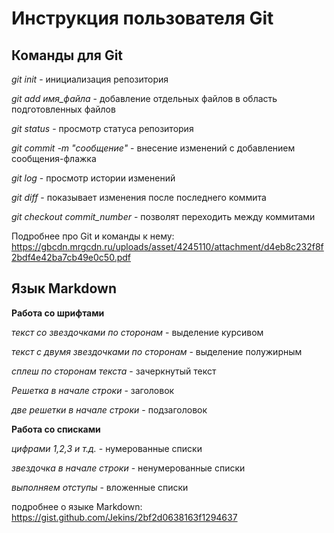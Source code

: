 # Инструкция пользователя Git
## Команды для Git
 *git init* - инициализация репозитория

 *git add имя_файла* - добавление отдельных файлов в область подготовленных файлов
 
 *git status* - просмотр статуса репозитория

 *git commit -m "сообщение"* - внесение изменений с добавлением сообщения-флажка

 *git log* - просмотр истории изменений


*git diff* - показывает изменения после последнего коммита

*git checkout commit_number* - позволят переходить между коммитами

Подробнее про Git и команды к нему: https://gbcdn.mrgcdn.ru/uploads/asset/4245110/attachment/d4eb8c232f8f2bdf4e42ba7cb49e0c50.pdf

## Язык Markdown
**Работа со шрифтами**

*текст со звездочками по сторонам* - выделение курсивом

*текст с двумя звездочками по сторонам* - выделение полужирным

*сплеш по сторонам текста* - зачеркнутый текст

*Решетка в начале строки* - заголовок

*две решетки в начале строки* - подзаголовок

**Работа со списками**

*цифрами 1,2,3 и т.д.* - нумерованные списки

*звездочка в начале строки* - ненумерованные списки

*выполняем отступы* - вложенные списки

подробнее о языке Markdown: https://gist.github.com/Jekins/2bf2d0638163f1294637